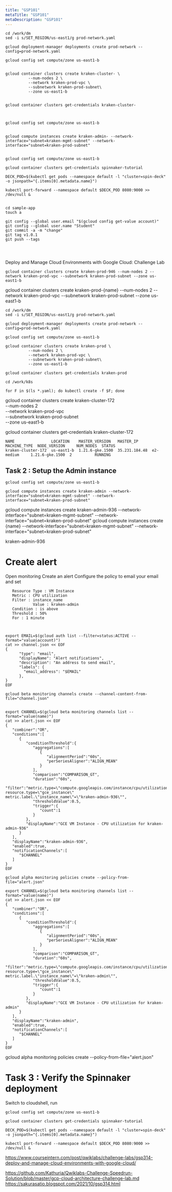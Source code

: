 ```yaml
---
title: "GSP101"
metaTitle: "GSP101"
metaDescription: "GSP101"
---
```



```
cd /work/dm
sed -i s/SET_REGION/us-east1/g prod-network.yaml

gcloud deployment-manager deployments create prod-network --config=prod-network.yaml

gcloud config set compute/zone us-east1-b


gcloud container clusters create kraken-cluster- \
          --num-nodes 2 \
          --network kraken-prod-vpc \
          --subnetwork kraken-prod-subnet\
          --zone us-east1-b


gcloud container clusters get-credentials kraken-cluster-



gcloud config set compute/zone us-east1-b


gcloud compute instances create kraken-admin- --network-interface="subnet=kraken-mgmt-subnet" --network-interface="subnet=kraken-prod-subnet"


gcloud config set compute/zone us-east1-b

gcloud container clusters get-credentials spinnaker-tutorial

DECK_POD=$(kubectl get pods --namespace default -l "cluster=spin-deck" -o jsonpath="{.items[0].metadata.name}")

kubectl port-forward --namespace default $DECK_POD 8080:9000 >> /dev/null &


cd sample-app
touch a

git config --global user.email "$(gcloud config get-value account)"
git config --global user.name "Student"
git commit -a -m "change"
git tag v1.0.1
git push --tags




```

Deploy and Manage Cloud Environments with Google Cloud: Challenge Lab



```
gcloud container clusters create kraken-prod-946 --num-nodes 2 --network kraken-prod-vpc --subnetwork kraken-prod-subnet --zone us-east1-b
```

gcloud container clusters create kraken-prod-{name} --num-nodes 2 --network kraken-prod-vpc --subnetwork kraken-prod-subnet --zone us-east1-b




```
cd /work/dm
sed -i s/SET_REGION/us-east1/g prod-network.yaml

gcloud deployment-manager deployments create prod-network --config=prod-network.yaml

gcloud config set compute/zone us-east1-b

gcloud container clusters create kraken-prod \
          --num-nodes 2 \
          --network kraken-prod-vpc \
          --subnetwork kraken-prod-subnet\
          --zone us-east1-b

gcloud container clusters get-credentials kraken-prod

cd /work/k8s

for F in $(ls *.yaml); do kubectl create -f $F; done
```

gcloud container clusters create kraken-cluster-172 \
          --num-nodes 2 \
          --network kraken-prod-vpc \
          --subnetwork kraken-prod-subnet\
          --zone us-east1-b



gcloud container clusters get-credentials kraken-cluster-172
```
NAME                LOCATION    MASTER_VERSION   MASTER_IP      MACHINE_TYPE  NODE_VERSION     NUM_NODES  STATUS
kraken-cluster-172  us-east1-b  1.21.6-gke.1500  35.231.184.48  e2-medium     1.21.6-gke.1500  2          RUNNING
```


## Task 2 : Setup the Admin instance

```
gcloud config set compute/zone us-east1-b

gcloud compute instances create kraken-admin --network-interface="subnet=kraken-mgmt-subnet" --network-interface="subnet=kraken-prod-subnet"
```

gcloud compute instances create kraken-admin-936 --network-interface="subnet=kraken-mgmt-subnet" --network-interface="subnet=kraken-prod-subnet"
gcloud compute instances create {name} --network-interface="subnet=kraken-mgmt-subnet" --network-interface="subnet=kraken-prod-subnet"

kraken-admin-936

# Create alert


Open monitoring
Create an alert
Configure the policy to email your email and set
```
   Resource Type : VM Instance
   Metric : CPU utilization
   Filter : instance_name
            Value : kraken-admin
   Condition : is above
   Threshold : 50%
   For : 1 minute


```
```

export EMAIL=$(gcloud auth list --filter=status:ACTIVE --format="value(account)")
cat >> channel.json << EOF
{
      "type": "email",
      "displayName": "Alert notifications",
      "description": "An address to send email",
      "labels": {
        "email_address": "$EMAIL"
      },
}
EOF

gcloud beta monitoring channels create --channel-content-from-file="channel.json"


```

```
export CHANNEL=$(gcloud beta monitoring channels list --format="value(name)")
cat >> alert.json << EOF
{
   "combiner":"OR",
   "conditions":[
      {
         "conditionThreshold":{
            "aggregations":[
               {
                  "alignmentPeriod":"60s",
                  "perSeriesAligner":"ALIGN_MEAN"
               }
            ],
            "comparison":"COMPARISON_GT",
            "duration":"60s",
            "filter":"metric.type=\"compute.googleapis.com/instance/cpu/utilization\" resource.type=\"gce_instance\" metric.label.\"instance_name\"=\"kraken-admin-936\"",
            "thresholdValue":0.5,
            "trigger":{
               "count":1
            }
         },
         "displayName":"GCE VM Instance - CPU utilization for kraken-admin-936"
      }
   ],
   "displayName":"kraken-admin-936",
   "enabled":true,
   "notificationChannels":[
      "$CHANNEL"
   ]
}
EOF

gcloud alpha monitoring policies create --policy-from-file="alert.json"
```
```
export CHANNEL=$(gcloud beta monitoring channels list --format="value(name)")
cat >> alert.json << EOF
{
   "combiner":"OR",
   "conditions":[
      {
         "conditionThreshold":{
            "aggregations":[
               {
                  "alignmentPeriod":"60s",
                  "perSeriesAligner":"ALIGN_MEAN"
               }
            ],
            "comparison":"COMPARISON_GT",
            "duration":"60s",
            "filter":"metric.type=\"compute.googleapis.com/instance/cpu/utilization\" resource.type=\"gce_instance\" metric.label.\"instance_name\"=\"kraken-admin\"",
            "thresholdValue":0.5,
            "trigger":{
               "count":1
            }
         },
         "displayName":"GCE VM Instance - CPU utilization for kraken-admin"
      }
   ],
   "displayName":"kraken-admin",
   "enabled":true,
   "notificationChannels":[
      "$CHANNEL"
   ]
}
EOF
```
gcloud alpha monitoring policies create --policy-from-file="alert.json"



# Task 3 : Verify the Spinnaker deployment

Switch to cloudshell, run
```
gcloud config set compute/zone us-east1-b

gcloud container clusters get-credentials spinnaker-tutorial

DECK_POD=$(kubectl get pods --namespace default -l "cluster=spin-deck" -o jsonpath="{.items[0].metadata.name}")

kubectl port-forward --namespace default $DECK_POD 8080:9000 >> /dev/null &
```
https://www.courseintern.com/post/qwiklabs/challenge-labs/gsp314-deploy-and-manage-cloud-environments-with-google-cloud/

https://github.com/Kathuria/Qwiklabs-Challenge-Speedrun-Solution/blob/master/gcp-cloud-architecture-challenge-lab.md
https://sakurasatio.blogspot.com/2021/10/gsp314.html
